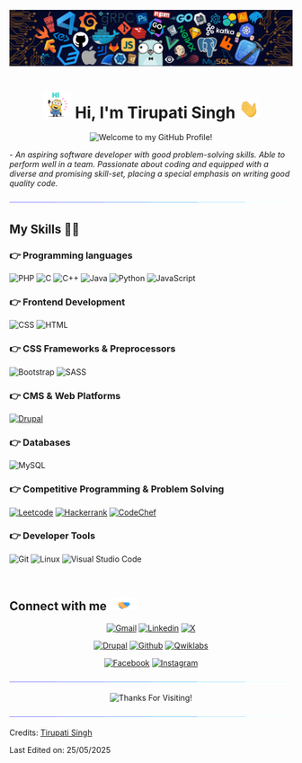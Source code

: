 ![Github Banner](./assets/banner.png)

<h1 align="center"><img src="./assets/hi.gif" width="50" height="50" alt="Hi" /> Hi, I'm Tirupati Singh <img src="./assets/wave-hand.gif" width="35" alt="Wave hand"></h1>
<p align="center">
  <img src="https://readme-typing-svg.herokuapp.com?font=Architects+Daughter&color=22EBF7&size=25&center=false&lines=Welcome+to+my+GitHub+Profile!;A+Computer+Science+Engineer;Programming+Enthusiast;C%20|%20JAVA%20|%20PYTHON%20;A+Frontend+Developer;HTML%20|%20CSS%20|%20JAVASCRIPT%20|%20JQUERY%20;Always%20learning%20new%20things&center=true&width=500&height=50" alt="Welcome to my GitHub Profile!">
</p>

 <p>- <i>An aspiring software developer with good problem-solving skills. Able to perform well in a team. Passionate about coding and equipped with a diverse and promising skill-set, placing a special emphasis on writing good quality code.</i></p>

<img src="./assets/horizontal-animation.gif" alt="Animation">

## My Skills 👨‍💻

### 👉 Programming languages

<p>
  <img alt="PHP" title="PHP" src="https://img.shields.io/badge/php-%23777BB4.svg?style=for-the-badge&logo=php&logoColor=white">
  <img alt="C" title="C" src="https://img.shields.io/badge/C%20-%232370ED.svg?style=for-the-badge&logo=c&logoColor=white">
  <img alt="C++" title="C++" src="https://img.shields.io/badge/C++%20-%2300599C.svg?style=for-the-badge&logo=c%2B%2B&logoColor=white">
  <img alt="Java" title="Java" src="https://img.shields.io/badge/Java-ED8B00?style=for-the-badge&logo=java&logoColor=white">
  <img alt="Python" title="Python" src="https://img.shields.io/badge/Python%20-%2314354C.svg?style=for-the-badge&logo=python&logoColor=white">
  <img alt="JavaScript" title="JavaScript" src="https://img.shields.io/badge/JavaScript%20-%23F7DF1E.svg?style=for-the-badge&logo=javascript&logoColor=black">
</p>


### 👉 Frontend Development

<p>
  <img alt="CSS" title="CSS" src="https://img.shields.io/badge/CSS%20-%231572B6.svg?style=for-the-badge&logo=css3&logoColor=white">
  <img alt="HTML" title="HTML" src="https://img.shields.io/badge/HTML%20-%23E34F26.svg?style=for-the-badge&logo=html5&logoColor=white">
</p>


### 👉 CSS Frameworks & Preprocessors

<p>
  <img alt="Bootstrap" title="Bootstrap" src="https://img.shields.io/badge/Bootstrap-7952B3.svg?style=for-the-badge&logo=bootstrap&logoColor=white">
  <img alt="SASS" title="SASS" src="https://img.shields.io/badge/Sass-C69.svg?style=for-the-badge&logo=sass&logoColor=white">
</p>


### 👉 CMS & Web Platforms

<p>
  <a href="https://www.drupal.org/" target="_blank">
    <img alt="Drupal" title="Drupal" src="https://img.shields.io/badge/Drupal-0678BE.svg?style=for-the-badge&logo=drupal&logoColor=white">
  </a>
</p>

 ### 👉 Databases
 
 <p>
    <img alt="MySQL" title="MySQL" src="https://img.shields.io/badge/MySQL-00000F?style=for-the-badge&logo=mysql&logoColor=white">
 </p>
 
 
 ### 👉 Competitive Programming & Problem Solving
 
<p>
    <a href="https://leetcode.com/Tirupati_27/" target="_blank"><img alt="Leetcode" title="Leetcode" src="https://img.shields.io/badge/leetcode%20-%23FFA116.svg?style=for-the-badge&logo=leetcode&logoColor=black" /></a>
    <a href="https://www.hackerrank.com/tirupatisingh101" target="_blank"><img alt="Hackerrank" title="Hackerrank" src="https://img.shields.io/badge/hackerrank-%232EC866.svg?style=for-the-badge&logo=hackerrank&logoColor=white" /></a>
    <a href="https://www.codechef.com/users/tirupati_27" target="_blank"><img alt="CodeChef" title="CodeChef" src="https://img.shields.io/badge/codechef-%235B4638.svg?style=for-the-badge&logo=codechef&logoColor=white" /></a>
</p>


 ### 👉 Developer Tools
 
<p>
  <img alt="Git" title="Git" src="https://img.shields.io/badge/Git-F05032?style=for-the-badge&logo=git&logoColor=white">
  <img alt="Linux" title="Linux" src="https://img.shields.io/badge/Linux-FCC624?style=for-the-badge&logo=linux&logoColor=black">
  <img alt="Visual Studio Code" title="Visual Studio Code" src="https://img.shields.io/badge/Visual_Studio_Code-0078D4?style=for-the-badge&logo=visual%20studio%20code&logoColor=white">
</p>

<br/>

<h2> Connect with me <img src='./assets/handshake.gif' width="50" alt="Connect with me"> </h2>
<p align="center">
  <a href="mailto:tirupatisingh1027@gmail.com"><img alt="Gmail" title="Tirupati Singh's Gmail" src="https://img.shields.io/badge/tirupatisingh1027@gmail.com-D14836?style=for-the-badge&logo=gmail&logoColor=white"></a>
  <a href="https://www.linkedin.com/in/tirupati-singh-a3825120b/" target="_blank"><img alt="Linkedin" title="Tirupati Singh's Linkedin" src="https://img.shields.io/badge/-tirupati%20singh%20-0077B5?style=for-the-badge&logo=linkedin&logoColor=white"></a>
  <a href="https://twitter.com/TirupatiSingh27" target="_blank"><img alt="X" title="Tirupati Singh's X" src="https://img.shields.io/badge/-tirupati%20singh%20-%23000000?style=for-the-badge&logo=x&logoColor=white"></a>
 </p>
 <p align="center">
  <a href="https://www.drupal.org/u/tirupati_singh/" target="_blank"><img alt="Drupal" title="Tirupati Singh's Drupal" src="https://img.shields.io/badge/tirupati__singh-%230678BE?style=for-the-badge&logo=drupal&logoColor=white"></a>
  <a href="https://github.com/singhtirupati" target="_blank"><img alt="Github" title="Tirupati Singh's Github" src="https://img.shields.io/badge/singhtirupati-100000?style=for-the-badge&logo=github&logoColor=white"></a>
  <a href="https://www.cloudskillsboost.google/public_profiles/83a7cd00-a7de-434a-9fb1-f39a907ccea8" target="_blank"><img alt="Qwiklabs" title="Tirupati Singh's Qwiklabs" src="https://img.shields.io/badge/Google_Cloud-4285F4?style=for-the-badge&logo=google-cloud&logoColor=white"></a>
</p>
<p align="center">
  <a href="https://www.facebook.com/tirupati.singh.27" target="_blank"><img alt="Facebook" title="Tirupati Singh's Facebook" src="https://img.shields.io/badge/tirupati.singh.27-1877F2?style=for-the-badge&logo=facebook&logoColor=white"></a>
  <a href="https://www.instagram.com/tirupati_singh_27/" target="_blank"><img alt="Instagram" title="Tirupati Singh's Instagram" src="https://img.shields.io/badge/tirupati__singh__27-E4405F?style=for-the-badge&logo=instagram&logoColor=white"></a>
</p>

<img src="./assets/horizontal-animation.gif">

<p align="center">
  <img src="https://readme-typing-svg.herokuapp.com?font=Architects+Daughter&color=22EBF7&size=25&center=false&lines=THANKS;For;Visiting!&center=true&width=500&height=50" alt="Thanks For Visiting!" title="Thanks For Visiting!">
</p>

<img src="./assets/horizontal-animation.gif" alt="Horizontal animation">

Credits: [Tirupati Singh](https://github.com/singhtirupati)

Last Edited on: 25/05/2025

